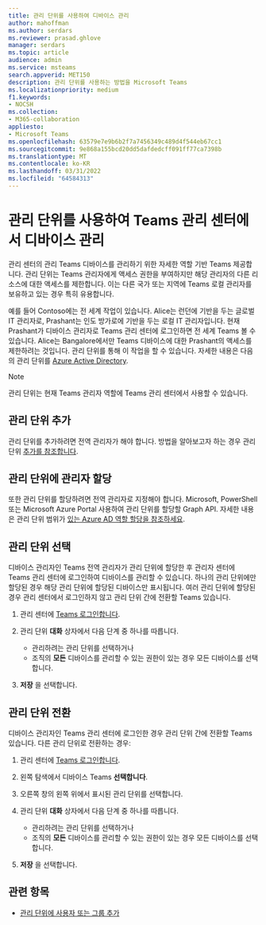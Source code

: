 ```yaml
---
title: 관리 단위를 사용하여 디바이스 관리
author: mahoffman
ms.author: serdars
ms.reviewer: prasad.ghlove
manager: serdars
ms.topic: article
audience: admin
ms.service: msteams
search.appverid: MET150
description: 관리 단위를 사용하는 방법을 Microsoft Teams
ms.localizationpriority: medium
f1.keywords:
- NOCSH
ms.collection:
- M365-collaboration
appliesto:
- Microsoft Teams
ms.openlocfilehash: 63579e7e9b6b2f7a7456349c489d4f544eb67cc1
ms.sourcegitcommit: 9e868a155bcd20dd5dafdedcff091ff77ca7398b
ms.translationtype: MT
ms.contentlocale: ko-KR
ms.lasthandoff: 03/31/2022
ms.locfileid: "64584313"
---
```

# <a name="manage-devices-in-the-teams-admin-center-with-administrative-units"></a>관리 단위를 사용하여 Teams 관리 센터에서 디바이스 관리

관리 센터의 관리 Teams 디바이스를 관리하기 위한 자세한 역할 기반 Teams 제공합니다. 관리 단위는 Teams 관리자에게 액세스 권한을 부여하지만 해당 관리자의 다른 리소스에 대한 액세스를 제한합니다. 이는 다른 국가 또는 지역에 Teams 로컬 관리자를 보유하고 있는 경우 특히 유용합니다.

예를 들어 Contoso에는 전 세계 작업이 있습니다. Alice는 런던에 기반을 두는 글로벌 IT 관리자로, Prashant는 인도 방가로에 기반을 두는 로컬 IT 관리자입니다. 현재 Prashant가 디바이스 관리자로 Teams 관리 센터에 로그인하면 전 세계 Teams 볼 수 있습니다. Alice는 Bangalore에서만 Teams 디바이스에 대한 Prashant의 액세스를 제한하려는 것입니다. 관리 단위를 통해 이 작업을 할 수 있습니다. 자세한 내용은 다음의 관리 단위를 [Azure Active Directory](/azure/active-directory/roles/administrative-units).

> [!NOTE]
> 관리 단위는 현재 Teams 관리자 역할에 Teams 관리 센터에서 사용할 수 있습니다.

## <a name="add-administrative-units"></a>관리 단위 추가

관리 단위를 추가하려면 전역 관리자가 해야 합니다. 방법을 알아보고자 하는 경우 관리 단위 [추가를 참조합니다](/azure/active-directory/roles/admin-units-manage#add-an-administrative-unit).

## <a name="assign-admins-to-administrative-units"></a>관리 단위에 관리자 할당

또한 관리 단위를 할당하려면 전역 관리자로 지정해야 합니다. Microsoft, PowerShell 또는 Microsoft Azure Portal 사용하여 관리 단위를 할당할 Graph API. 자세한 내용은 관리 단위 범위가 [있는 Azure AD 역할 할당을 참조하세요](/azure/active-directory/roles/admin-units-assign-roles).

## <a name="select-administrative-units"></a>관리 단위 선택

디바이스 관리자인 Teams 전역 관리자가 관리 단위에 할당한 후 관리자 센터에 Teams 관리 센터에 로그인하여 디바이스를 관리할 수 있습니다. 하나의 관리 단위에만 할당된 경우 해당 관리 단위에 할당된 디바이스만 표시됩니다. 여러 관리 단위에 할당된 경우 관리 센터에서 로그인하지 않고 관리 단위 간에 전환할 Teams 있습니다. 

1. 관리 센터에 [Teams 로그인합니다](https://go.microsoft.com/fwlink/p/?linkid=2024339).

2. 관리 단위 **대화** 상자에서 다음 단계 중 하나를 따릅니다.
    - 관리하려는 관리 단위를 선택하거나 
    - 조직의 **모든** 디바이스를 관리할 수 있는 권한이 있는 경우 모든 디바이스를 선택합니다.

3. **저장** 을 선택합니다.

## <a name="switch-administrative-units"></a>관리 단위 전환

디바이스 관리자인 Teams 관리 센터에 로그인한 경우 관리 단위 간에 전환할 Teams 있습니다. 다른 관리 단위로 전환하는 경우:

1. 관리 센터에 [Teams 로그인합니다](https://go.microsoft.com/fwlink/p/?linkid=2024339).

2. 왼쪽 탐색에서 디바이스 Teams **선택합니다**.

3. 오른쪽 창의 왼쪽 위에서 표시된 관리 단위를 선택합니다.

4. 관리 단위 **대화** 상자에서 다음 단계 중 하나를 따릅니다.
    - 관리하려는 관리 단위를 선택하거나 
    - 조직의 **모든** 디바이스를 관리할 수 있는 권한이 있는 경우 모든 디바이스를 선택합니다.

5. **저장** 을 선택합니다.

## <a name="related-topics"></a>관련 항목

- [관리 단위에 사용자 또는 그룹 추가](/azure/active-directory/roles/admin-units-members-add)
